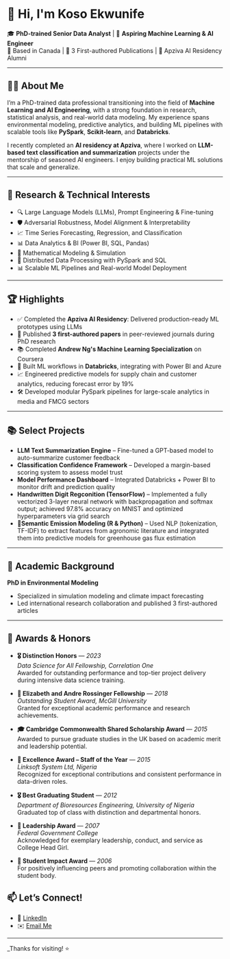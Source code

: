 # 👋 Hi, I'm Koso Ekwunife

🎓 **PhD-trained Senior Data Analyst** | 🤖 **Aspiring Machine Learning & AI Engineer**  
📍 Based in Canada | 🔬 3 First-authored Publications | 🧠 Apziva AI Residency Alumni  

---

## 🧑‍💻 About Me

I’m a PhD-trained data professional transitioning into the field of **Machine Learning and AI Engineering**, with a strong foundation in research, statistical analysis, and real-world data modeling. My experience spans environmental modeling, predictive analytics, and building ML pipelines with scalable tools like **PySpark**, **Scikit-learn**, and **Databricks**.

I recently completed an **AI residency at Apziva**, where I worked on **LLM-based text classification and summarization** projects under the mentorship of seasoned AI engineers. I enjoy building practical ML solutions that scale and generalize.

---

## 🔬 Research & Technical Interests

- 🔍 Large Language Models (LLMs), Prompt Engineering & Fine-tuning  
- 🛡️ Adversarial Robustness, Model Alignment & Interpretability 
- 📈 Time Series Forecasting, Regression, and Classification
- 📊 Data Analytics & BI (Power BI, SQL, Pandas)  
- 🧮 Mathematical Modeling & Simulation   
- 💾 Distributed Data Processing with PySpark and SQL  
- 📊 Scalable ML Pipelines and Real-world Model Deployment  

---

## 🏆 Highlights

- ✅ Completed the **Apziva AI Residency**: Delivered production-ready ML prototypes using LLMs  
- 🧪 Published **3 first-authored papers** in peer-reviewed journals during PhD research  
- 📚 Completed **Andrew Ng's Machine Learning Specialization** on Coursera  
- 🧠 Built ML workflows in **Databricks**, integrating with Power BI and Azure  
- 📈 Engineered predictive models for supply chain and customer analytics, reducing forecast error by 19%  
- 🛠️ Developed modular PySpark pipelines for large-scale analytics in media and FMCG sectors  

---

## 📚 Select Projects

- **LLM Text Summarization Engine** – Fine-tuned a GPT-based model to auto-summarize customer feedback  
- **Classification Confidence Framework** – Developed a margin-based scoring system to assess model trust  
- **Model Performance Dashboard** – Integrated Databricks + Power BI to monitor drift and prediction quality  
- **Handwritten Digit Regconition (TensorFlow)** – Implemented a fully vectorized 3-layer neural network with
  backpropagation and softmax output; achieved 97.8% accuracy on MNIST and optimized hyperparameters via grid search
- 🌱**Semantic Emission Modeling (R & Python)** – Used NLP (tokenization, TF-IDF) to extract features from agronomic
  literature and integrated them into predictive models for greenhouse gas flux estimation
  

---

## 🧾 Academic Background

**PhD in Environmental Modeling**  
- Specialized in simulation modeling and climate impact forecasting  
- Led international research collaboration and published 3 first-authored articles  

---

## 🏅 Awards & Honors

- **🎖️ Distinction Honors** — *2023*  
  *Data Science for All Fellowship, Correlation One*  
  Awarded for outstanding performance and top-tier project delivery during intensive data science training.

- **🏅 Elizabeth and Andre Rossinger Fellowship** — *2018*  
  *Outstanding Student Award, McGill University*  
  Granted for exceptional academic performance and research achievements.

- **🎓 Cambridge Commonwealth Shared Scholarship Award** — *2015*  
  Awarded to pursue graduate studies in the UK based on academic merit and leadership potential.

- **🌟 Excellence Award – Staff of the Year** — *2015*  
  *Linksoft System Ltd, Nigeria*  
  Recognized for exceptional contributions and consistent performance in data-driven roles.

- **🎖️ Best Graduating Student** — *2012*  
  *Department of Bioresources Engineering, University of Nigeria*  
  Graduated top of class with distinction and departmental honors.

- **🏅 Leadership Award** — *2007*  
  *Federal Government College*  
  Acknowledged for exemplary leadership, conduct, and service as College Head Girl.

- **🌱 Student Impact Award** — *2006*  
  For positively influencing peers and promoting collaboration within the student body.


## 📫 Let’s Connect!

- 🔗 [LinkedIn](https://www.linkedin.com/in/koso-ekwunife-phd/)
- ✉️ [Email Me](mailto:kosoluchukwu@gmail.com)

---

_Thanks for visiting! ⭐ 

